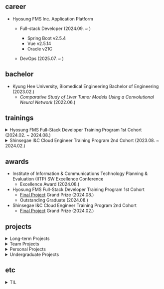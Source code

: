 ## career

- Hyosung FMS Inc. Application Platform
  - Full-stack Developer (2024.09. ~ )
    - Spring Boot v2.5.4
    - Vue v2.5.14
    - Oracle v21C
  - DevOps (2025.07. ~ )
    
    <!-- - CMS+ 프로젝트

      <details>
        <summary>전자계약 (2024.09.26. ~ 2024.01.09.)</summary>

        - 기획 참여 및 UI/UX 아이디어 제시
        - 프로젝트 설계서 작성 및 검토
        - 데이터베이스 신규 테이블 작성 및 배포
        - 전자계약 신청 서비스 개발
          - BE
            - RESTful API 설계 및 개발
            - External API 연동
            - JWT & OAuth 2.0 인증 구현
            - 데이터 불변성 적용 및 조회 성능 개선
            - 사용자 정보 Legacy & Session 동기화
            - 대량 회원_계약 데이터 Spring Batch 구현
            - 전자계약 서명 링크 발송 이메일, 카카오톡 연동
          - FE
            - 개발 및 퍼블리싱
            - VeeValidate 유효성 검증 적용
            - Axios 클로저 개선 및 Exception 커스텀
            - 정적 렌더링 컴포넌트 이벤트 로직 개선
            - 사용자 이메일 인증 로직 공통화
          - QA
            - 테스트 코드 작성
            - PCL 작성 및 시나리오 테스트
            - QA 대응 (/w QA team)
        - ***[전자계약](https://sign2gether.com/)***
     
      </details>
      
    - CMS+ 유지보수
   
      <details>
        <summary>회원 상담 및 변경이력 개선 (2024.12.30. ~ 2025.01.07.)</summary>
 
        - 요구사항 명세 및 설계서 작성
        - PCL 작성 및 테스트
        - 개발
          - BE
            - 회원 상담 및 변경이력 조회 API 수정 및 쿼리문 개선
          - FE
            - Virtual Scroll 적용
            - datepicker 커스텀 및 유효성 적용
            - grid 수정

      </details>
      
      <details>
        <summary>청구월/결제일 기간 유효성 (2024.12.11. ~ 2024.12.19.)</summary>
 
        - 청구 > 청구관리
          - 정기청구 생성
            - 청구월 유효성 적용
            - 결제일(1) 유효성 적용
            - 결제일(2) 유효성 적용
            - 퍼블리싱
          - 추가청구 생성
            - 청구월 유효성 적용
            - 결제일 유효성 적용
          - 대량청구 생성
            - 청구월 유효성 적용
            - 결제일 유효성 적용
            - 청구월 & 결제일 유효성 적용
            - 퍼블리싱
          - 청구일괄 수정
            - 결제일(1) 유효성 적용
            - 결제일(2) 유효성 적용
            - 퍼블리싱
          - 대량청구 수정
            - 청구월 유효성 적용
            - 결제일 유효성 적용
            - 청구월 & 결제일 유효성 적용
            - 퍼블리싱
        - 수납 > 미수관리
          - 미수처리
            - 재결제일 유효성 적용
            - 미납건 재청구일 유효성 적용
            - 합산 청구월 유효성 적용
        - 업무 > 업무관리
          - 업무정보 등록
            - 출금일 유효성 적용
          - 업무정보 수정
            - 출금일 유효성 적용

      </details>

      ...

       <details>
        <summary>페이지네이션(2025.2.10 ~)</summary>

      </details> -->

## bachelor

- Kyung Hee University, Biomedical Engineering Bachelor of Engineering (2023.02.)
  - *Comparative Study of Liver Tumor Models Using a Convolutional Neural Network* (2022.06.)

## trainings

<details>
  <summary>Hyosung FMS Full-Stack Developer Training Program 1st Cohort (2024.02. ~ 2024.08.)</summary>

  - [Automated Billing/Payment Solution](https://github.com/rlatkd/cms-plus)
  - [Futsal Automatic Matching Service](https://github.com/rlatkd/match5)
  - [Internet Banking System](https://github.com/rlatkd/hs-bank)

</details>

<details>
  <summary>Shinsegae I&C Cloud Engineer Training Program 2nd Cohort (2023.08. ~ 2024.02.)</summary>

  - [MSA-based Web POS Service](https://github.com/rlatkd/salesync)
  - [Second-hand Auction Platform v0](https://github.com/rlatkd/ssgbay-v0)
  - [Fashion Community](https://github.com/rlatkd/fashion-community)

</details>

## awards

- Institute of Information & Communications Technology Planning & Evaluation (IITP) SW Excellence Conference
  - Excellence Award (2024.08.)
- Hyosung FMS Full-Stack Developer Training Program 1st Cohort
  - [Final Project](https://github.com/rlatkd/cms-plus) Grand Prize (2024.08.)
  - Outstanding Graduate (2024.08.)
- Shinsegae I&C Cloud Engineer Training Program 2nd Cohort
  - [Final Project](https://github.com/rlatkd/salesync) Grand Prize (2024.02.)

## projects

<details>
  <summary>Long-term Projects</summary>
  
  - [Automated Billing/Payment Solution](https://github.com/rlatkd/cms-plus)
  - [MSA-based Web POS Service](https://github.com/rlatkd/salesync)
  - [Portfolio](https://github.com/rlatkd/portfolio) (in progress)

</details>

<details>
  <summary>Team Projects</summary>

  - [Futsal Automatic Matching Service](https://github.com/rlatkd/match5)
  - [Internet Banking System](https://github.com/rlatkd/hs-bank)
  - [Second-hand Auction Platform v0](https://github.com/rlatkd/ssgbay-v0)
  - [Fashion Community](https://github.com/rlatkd/fashion-community)

</details>
 
<details>
  <summary>Personal Projects</summary>
  
  - [Robust Payment System](https://github.com/rlatkd/rubust-payment-system) (in progress)
  - [Monitoring System](https://github.com/rlatkd/monitoring-system)
  - [Real-time Chat Platform](https://github.com/rlatkd/live-chat)
  - [Customer Management System v2](https://github.com/rlatkd/management-system-v2)
  - [Second-hand Auction Platform v2](https://github.com/rlatkd/ssgbay-v2)
  - [Second-hand Auction Platform v1](https://github.com/rlatkd/ssgbay-v1)
  - [Customer Management System v1](https://github.com/rlatkd/management-system)

</details>

<details>
  <summary>Undergraduate Projects</summary>
   
  - [CT Image Reconstruction](https://github.com/rlatkd/ct-image-reconstruction)

</details>

## etc

<details>
  <summary>TIL</summary>
  
  - [1day-1commit](https://github.com/rlatkd/1day-1commit)
  - [Kafka Streams](https://github.com/rlatkd/kafka-streams)
  - [Mybatis & JPA](https://github.com/rlatkd/mybatis-jpa)
  - [GitLab Runner](https://github.com/rlatkd/gitlab-runner)
  - [JDBC](https://github.com/rlatkd/jdbc)
  - [Design Pattern](https://github.com/rlatkd/design-pattern)
  - [Qlik Sense Embed](https://github.com/rlatkd/qlik-embed)
  - [Qlik Sense Mashup](https://github.com/rlatkd/qlik-mashup)
  - [Dockerize](https://github.com/rlatkd/ssgbay-dockerize)
  - [CI/CD](https://github.com/rlatkd/cicd-react)
  - [Terraform](https://github.com/rlatkd/terraform)

</details>
